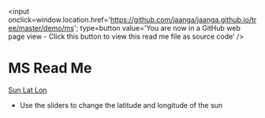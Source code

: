 <span style=display:none; >[You are now in a GitHub source code view - click this link to view this read me file as a web page]( http://jaanga.github.io/demo/ms/ "View file as a web page." ) </span>
<input onclick=window.location.href='https://github.com/jaanga/jaanga.github.io/tree/master/demo/ms'; type=button  value='You are now in a GitHub web page view - Click this button to view this read me file as source code' />

MS Read Me
===

[Sun Lat Lon]( http://jaanga.github.io/demo/ms/sun-lat-lon/sun-lat-lon-r1.html )

* Use the sliders to change the latitude and longitude of the sun
